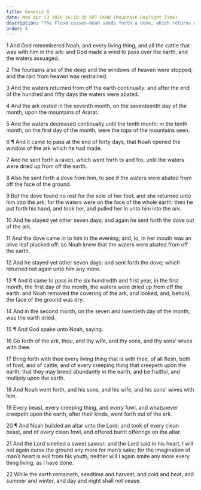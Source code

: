 ```yaml
---
title: Genesis 8
date: Mon Apr 13 2020 16:18:30 GMT-0600 (Mountain Daylight Time)
description: "The Flood ceases—Noah sends forth a dove, which returns with an olive leaf—He releases all living things from the ark—He offers sacrifices—Seedtime, harvest, and seasons are ensured."
order: 8
---
```


1 And God remembered Noah, and every living thing, and all the cattle that was with him in the ark: and God made a wind to pass over the earth, and the waters assuaged.

2 The fountains also of the deep and the windows of heaven were stopped, and the rain from heaven was restrained.

3 And the waters returned from off the earth continually: and after the end of the hundred and fifty days the waters were abated.

4 And the ark rested in the seventh month, on the seventeenth day of the month, upon the mountains of Ararat.

5 And the waters decreased continually until the tenth month: in the tenth month, on the first day of the month, were the tops of the mountains seen.

6 ¶ And it came to pass at the end of forty days, that Noah opened the window of the ark which he had made.

7 And he sent forth a raven, which went forth to and fro, until the waters were dried up from off the earth.

8 Also he sent forth a dove from him, to see if the waters were abated from off the face of the ground.

9 But the dove found no rest for the sole of her foot, and she returned unto him into the ark, for the waters were on the face of the whole earth: then he put forth his hand, and took her, and pulled her in unto him into the ark.

10 And he stayed yet other seven days; and again he sent forth the dove out of the ark.

11 And the dove came in to him in the evening; and, lo, in her mouth was an olive leaf plucked off: so Noah knew that the waters were abated from off the earth.

12 And he stayed yet other seven days; and sent forth the dove; which returned not again unto him any more.

13 ¶ And it came to pass in the six hundredth and first year, in the first month, the first day of the month, the waters were dried up from off the earth: and Noah removed the covering of the ark, and looked, and, behold, the face of the ground was dry.

14 And in the second month, on the seven and twentieth day of the month, was the earth dried.

15 ¶ And God spake unto Noah, saying.

16 Go forth of the ark, thou, and thy wife, and thy sons, and thy sons’ wives with thee.

17 Bring forth with thee every living thing that is with thee, of all flesh, both of fowl, and of cattle, and of every creeping thing that creepeth upon the earth; that they may breed abundantly in the earth, and be fruitful, and multiply upon the earth.

18 And Noah went forth, and his sons, and his wife, and his sons’ wives with him.

19 Every beast, every creeping thing, and every fowl, and whatsoever creepeth upon the earth, after their kinds, went forth out of the ark.

20 ¶ And Noah builded an altar unto the Lord; and took of every clean beast, and of every clean fowl, and offered burnt offerings on the altar.

21 And the Lord smelled a sweet savour; and the Lord said in his heart, I will not again curse the ground any more for man’s sake; for the imagination of man’s heart is evil from his youth; neither will I again smite any more every thing living, as I have done.

22 While the earth remaineth, seedtime and harvest, and cold and heat, and summer and winter, and day and night shall not cease.
